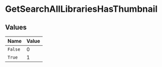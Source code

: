# GetSearchAllLibrariesHasThumbnail


## Values

| Name    | Value   |
| ------- | ------- |
| `False` | 0       |
| `True`  | 1       |